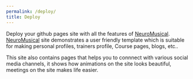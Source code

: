 ```yaml
---
permalink: /deploy/
title: Deploy
---
```


Deploy your github pages site with all the features of [NeuroMusical](https://pages.ayeai.xyz/).[ NeuroMusical](https://pages.ayeai.xyz/) site demonstrates a user friendly template which is suitable for making personal profiles, trainers profile, Course pages, blogs, etc..

This site also contains pages that helps you to connnect with various social media channels, it shows how animations on the site looks beautiful, meetings on the site makes life easier.
